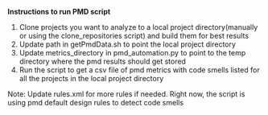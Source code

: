 **Instructions to run PMD script**
1) Clone projects you want to analyze to a local project directory(manually or using the clone_repositories script) and build them for best results
2) Update path in getPmdData.sh to point the local project directory
3) Update metrics_directory in pmd_automation.py to point to the temp directory where the pmd results should get stored
4) Run the script to get a csv file of pmd metrics with code smells listed for all the projects in the local project directory


Note: Update rules.xml for more  rules if needed. Right now, the script is using pmd default design rules to detect code smells